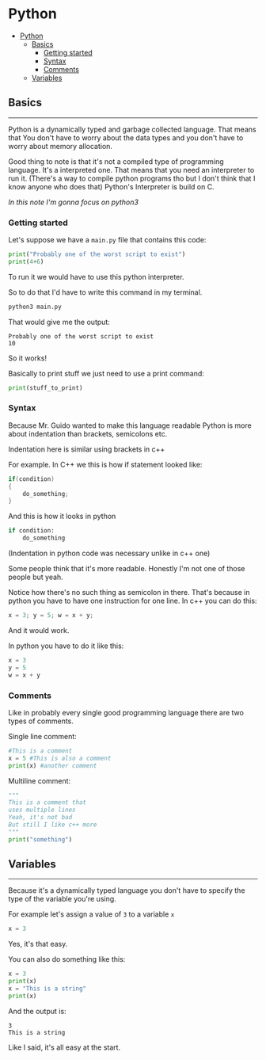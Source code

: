 <!-- {% raw %} -->

# Python

<!-- TOC -->

- [Python](#python)
	- [Basics](#basics)
		- [Getting started](#getting-started)
		- [Syntax](#syntax)
		- [Comments](#comments)
	- [Variables](#variables)

<!-- /TOC -->

## Basics
---

Python is a dynamically typed and garbage collected language. That means that You don't have to worry about the data types and you don't have to worry about memory allocation.

Good thing to note is that it's not a compiled type of programming language. It's a interpreted one.
That means that you need an interpreter to run it.
(There's a way to compile python programs tho but I don't think that I know anyone who does that)
Python's Interpreter is build on C.

_In this note I'm gonna focus on python3_

### Getting started

Let's suppose we have a `main.py` file that contains this code:
```py
print("Probably one of the worst script to exist")
print(4+6)
```
To run it we would have to use this python interpreter.

So to do that I'd have to write this command in my terminal.

```sh
python3 main.py
```
That would give me the output:
```
Probably one of the worst script to exist
10
```
So it works!

Basically to print stuff we just need to use a print command:
```py
print(stuff_to_print)
```

### Syntax

Because Mr. Guido wanted to make this language readable Python is more about indentation than brackets, semicolons etc.

Indentation here is similar using brackets in c++

For example. In C++ we this is how if statement looked like:
```cpp
if(condition)
{
	do_something;
}
```
And this is how it looks in python
```py
if condition:
	do_something
```
(Indentation in python code was necessary unlike in c++ one)

Some people think that it's more readable. Honestly I'm not one of those people but yeah.

Notice how there's no such thing as semicolon in there. That's because in python you have to have one instruction for one line.
In c++ you can do this:
```cpp
x = 3; y = 5; w = x + y;
```
And it would work.

In python you have to do it like this:
```py
x = 3
y = 5
w = x + y
```

### Comments

Like in probably every single good programming language there are two types of comments.

Single line comment:
```py
#This is a comment
x = 5 #This is also a comment
print(x) #another comment
```

Multiline comment:
```py
"""
This is a comment that
uses multiple lines
Yeah, it's not bad
But still I like c++ more
"""
print("something")
``` 

## Variables
---

Because it's a dynamically typed language you don't have to specify the type of the variable you're using.

For example let's assign a value of `3` to a variable `x`
```py
x = 3
```
Yes, it's that easy.

You can also do something like this:
```py
x = 3
print(x)
x = "This is a string"
print(x)
```
And the output is:
```
3
This is a string
```
Like I said, it's all easy at the start.


<!-- {% endraw %} -->
